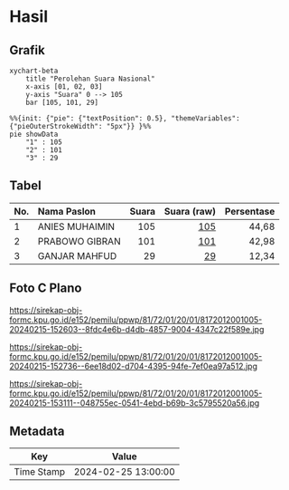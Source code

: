 # Hasil

## Grafik

```mermaid
xychart-beta
    title "Perolehan Suara Nasional"
    x-axis [01, 02, 03]
    y-axis "Suara" 0 --> 105
    bar [105, 101, 29]
```

```mermaid
%%{init: {"pie": {"textPosition": 0.5}, "themeVariables": {"pieOuterStrokeWidth": "5px"}} }%%
pie showData
    "1" : 105
    "2" : 101
    "3" : 29
```

## Tabel

| No. | Nama Paslon    | Suara | Suara (raw) | Persentase |
|:--- |:-------------- | -----:| -----------:| ----------:|
| 1   | ANIES MUHAIMIN | 105   | [105][p-1]  | 44,68      |
| 2   | PRABOWO GIBRAN | 101   | [101][p-2]  | 42,98      |
| 3   | GANJAR MAHFUD  | 29    | [29][p-3]   | 12,34      |


[p-1]: https://github.com/gigit-pemilu/pemilu-2024/blob/main/pilpres/hitung-suara/sub/81-maluku/sub/72-kota-tual/sub/01-pulau-dullah-utara/sub/2001-fiditan/sub/005-tps/sub/paslon-1.txt
[p-2]: https://github.com/gigit-pemilu/pemilu-2024/blob/main/pilpres/hitung-suara/sub/81-maluku/sub/72-kota-tual/sub/01-pulau-dullah-utara/sub/2001-fiditan/sub/005-tps/sub/paslon-2.txt
[p-3]: https://github.com/gigit-pemilu/pemilu-2024/blob/main/pilpres/hitung-suara/sub/81-maluku/sub/72-kota-tual/sub/01-pulau-dullah-utara/sub/2001-fiditan/sub/005-tps/sub/paslon-3.txt

## Foto C Plano

https://sirekap-obj-formc.kpu.go.id/e152/pemilu/ppwp/81/72/01/20/01/8172012001005-20240215-152603--8fdc4e6b-d4db-4857-9004-4347c22f589e.jpg

https://sirekap-obj-formc.kpu.go.id/e152/pemilu/ppwp/81/72/01/20/01/8172012001005-20240215-152736--6ee18d02-d704-4395-94fe-7ef0ea97a512.jpg

https://sirekap-obj-formc.kpu.go.id/e152/pemilu/ppwp/81/72/01/20/01/8172012001005-20240215-153111--048755ec-0541-4ebd-b69b-3c5795520a56.jpg


## Metadata

| Key        | Value               |
| ---------- | ------------------- |
| Time Stamp | 2024-02-25 13:00:00 |



